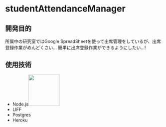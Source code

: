 ﻿# studentAttendanceManager

## 開発目的
所属中の研究室ではGoogle SpreadSheetを使って出席管理をしているが、出席登録作業がめんどくさい...
簡単に出席登録作業ができるようにしたい...!

## 使用技術
- Node.js<img src="https://ja.wikipedia.org/wiki/Node.js#/media/%E3%83%95%E3%82%A1%E3%82%A4%E3%83%AB:Node.js_logo.svg" width="100">
- LIFF
- Postgres
- Heroku

